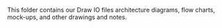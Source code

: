 This folder contains our Draw IO files architecture diagrams, flow charts, mock-ups, and other drawings and notes.
